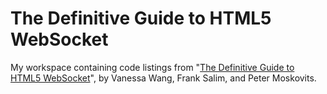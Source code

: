 # The Definitive Guide to HTML5 WebSocket 
My workspace containing code listings from "[The Definitive Guide to HTML5
WebSocket](http://www.amazon.com/The-Definitive-Guide-HTML5-WebSocket/dp/1430247401)",
by Vanessa Wang, Frank Salim, and Peter Moskovits.
